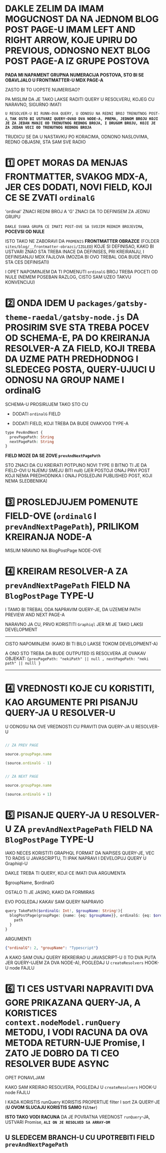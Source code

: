 # DAKLE ZELIM DA IMAM MOGUCNOST DA NA JEDNOM BLOG POST PAGE-U IMAM LEFT AND RIGHT ARROW, KOJE UPIRU DO PREVIOUS, ODNOSNO NEXT BLOG POST PAGE-A IZ GRUPE POSTOVA

**PADA MI NAPAMENT GRUPNA NUMERACIJA POSTOVA, STO BI SE OBAVLJALO U FRONTMATTER-U MDX PAGE-A**

ZASTO BI TO UOPSTE NUMERISAO?

PA MISLIM DA JE TAKO LAKSE RADITI QUERY U RESOLVERU, KOJEG CU NARAVNO, SIGURNO IMATI

`U RESOLVER-U BI RUNN-OVA QUERY, U ODNOSU NA REDNI BROJ TRENUTNOG POST-A`, **`TAK OSTO BI USTVARI QUERY-OVAO DVA NODE-A, PREMA, JEDNOM BROJU KOJI JE ZA JEDAN MANJI OD TRENUTNOG REDNOG BROJA, I DRUGOM BROJU, KOJI JE ZA JEDAN VECI OD TRENUTNOG REDNOG BROJA`**

TRUDICU SE DA U NASTAVKU PO KORACIMA, ODNONO NASLOVIMA, REDNO OBJASNI, STA SAM SVE RADIO

# :one: OPET MORAS DA MENJAS FRONTMATTER, SVAKOG MDX-A, JER CES DODATI, NOVI FIELD, KOJI CE SE ZVATI `ordinalG`

'ordinal' ZNACI REDNI BROJ A 'G' ZNACI DA TO DEFINISEM ZA JEDNU GRUPU

`DAKLE SVAKA GRUPA CE IMATI POST-OVE SA SVOJIM REDNIM BROJEVIMA`, **POCEVSI OD NULE** 

ISTO TAKO NE ZABORAVI DA `PROMENIS` **FRONTMATTER OBRAZCE** (FOLDER `sites/blog/__frontmatter-obrazci/IZGLED`) KOJE SI DEFINISAO, KAKO BI USTVARI ZNAO STA TREBA INACE DA DEFINISES, PRI KREIRANJU, I DEFINISANJU MDX FAJLOVA (MOZDA BI OVO TREBAL ODA BUDE PRVO STA CES DEFINISATI)

I OPET NAPOMINJEM DA TI POMENUTI `ordinalG` BROJ TREBA POCETI OD NULE (NEMEM POSEBAN RAZLOG, CISTO SAM UZEO TAKVU KONVENCIJU)

# :two: ONDA IDEM U `packages/gatsby-theme-raedal/gatsby-node.js` DA PROSIRIM SVE STA TREBA POCEV OD SCHEMA-E, PA DO KREIRANJA RESOLVER-A ZA FIELD, KOJI TREBA DA UZME PATH PREDHODNOG I SLEDECEG POSTA, QUERY-UJUCI U ODNOSU NA GROUP NAME I ordinalG

SCHEMA-U PROSIRUJEM TAKO STO CU

- DODATI `ordinalG` FIELD

- DODATI FIELD, KOJI TREBA DA BUDE OVAKVOG TYPE-A

```php
type PevAndNext {
  prevPagePath: String
  nextPagePath: String
}
```

**FIELD MOZE DA SE ZOVE `prevAndNextPagePath`**

STO ZNACI DA CU KREIRATI POTPUNO NOVI TYPE (I BITNO TI JE DA FIELD-OVI U NJEMU SMEJU BITI null) (JER POSTOJI ONAJ PRVI POST KOJI NEMA PREDHODNIKA I ONAJ POSLEDJNI PUBLISHED POST, KOJI NEMA SLEDBENIKA) 

# :three: PROSLEDJUJEM POMENUTE FIELD-OVE (`ordinalG` I `prevAndNextPagePath`), PRILIKOM KREIRANJA NODE-A

MISLIM NRAVNO NA BlogPostPage NODE-OVE

# :four: KREIRAM RESOLVER-A ZA `prevAndNextPagePath` FIELD NA `BlogPostPage` TYPE-U

I TAMO BI TREBAL ODA NAPRAVIM QUERY-JE, DA UZEMEM PATH PREVIEW AND NEXT PAGE-A

NARAVNO JA CU, PRVO KORISTITI `Graphiql` JER MI JE TAKO LAKSI DEVELOPMENT 

***

CISTO NAPOMINJEM: (KAKO BI TI BILO LAKSE TOKOM DEVELOPMENT-A)

A ONO STO TREBA DA BUDE OUTPUTED IS RESOLVERA JE OVAKAV OBJEKAT:
`{prevPagePath: "nekiPath" || null , nextPagePath: "neki path" || nulll }`

***

# :four: VREDNOSTI KOJE CU KORISTITI, KAO ARGUMENTE PRI PISANJU QUERY-JA U RESOLVER-U

U ODNOSU NA OVE VREDNOSTI CU PRAVITI DVA QUERY-JA U RESOLVER-U

```js

// ZA PREV PAGE

source.groupPage.name

(source.ordinalG - 1)

```

```js

// ZA NEXT PAGE

source.groupPage.name

(source.ordinalG + 1)

```

# :five: PISANJE QUERY-JA U RESOLVER-U ZA `prevAndNextPagePath` FIELD NA `BlogPostPage` TYPE-U

IAKO NECES KORISTITI GRAPHQL FORMAT DA NAPISES QUERY-JE, VEC TO RADIS U JAVASCRIPTU, TI IPAK NAPRAVI I DEVELOPUJ QUERY U Graphiql-U

DAKLE TREBA TI QUERY, KOJI CE IMATI DVA ARGUMENTA

$groupName, $ordinalG

OSTALO TI JE JASNO, KAKO DA FORMIRAS

EVO POGLEDAJ KAKAV SAM QUERY NAPRAVIO

```php
query TakePath($ordinalG: Int!, $groupName: String!){
  blogPostPage(groupPage: {name: {eq: $groupName}}, ordinalG: {eq: $ordinalG}){
    path
  }
}
```

ARGUMENTI

```json
{"ordinalG": 2, "groupName": "Typescript"}
```

A KAKO SAM OVAJ QUERY REKREIRAO U JAVASCRIPT-U (I TO DVA PUTA JER QUERY-UJEM ZA DVA NODE-A), POGLEDAJ U `createResolvers` HOOK-U node FAJLU

# :six: TI CES USTVARI NAPRAVITI DVA GORE PRIKAZANA QUERY-JA, A KORISTICES `context.nodeModel.runQuery` METODU, I VODI RACUNA DA OVA METODA RETURN-UJE Promise, I ZATO JE DOBRO DA TI CEO RESOLVER BUDE ASYNC

OPET PONAVLJAM

KAKO SAM KREIRAO RESOLVERA, POGLEDAJ U `createResolvers` HOOK-U node FAJLU

I KADA KORISTIS runQuery KORISTIS PROPERTIJE filter I sort ZA QUERY-JE (**U OVOM SLUCAJU KORISTIS SAMO `filter`**)

**ISTO TAKO VODI RACUNA** DA JE POVRATNA VREDNOST `runQuery`-JA, USTVARI Promise, **`ALI ON JE RESOLVED SA ARRAY-OM`**

## U SLEDECEM BRANCH-U CU UPOTREBITI FIELD `prevAndNextPagePath`